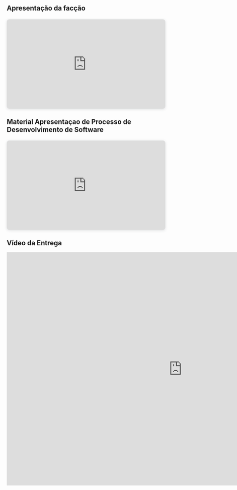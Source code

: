 ## Apresentação da facção

<div style="position: relative; width: 100%; height: 0; padding-top: 56.2500%;
 padding-bottom: 0; box-shadow: 0 2px 8px 0 rgba(63,69,81,0.16); margin-top: 1.6em; margin-bottom: 0.9em; overflow: hidden;
 border-radius: 8px; will-change: transform;">
  <iframe loading="lazy" style="position: absolute; width: 100%; height: 100%; top: 0; left: 0; border: none; padding: 0;margin: 0;"
    src="https:&#x2F;&#x2F;www.canva.com&#x2F;design&#x2F;DAGAVpxi9xo&#x2F;8JYqtiNII2tte_oXCt7xdw&#x2F;view?embed" allowfullscreen="allowfullscreen" allow="fullscreen">
  </iframe>
</div>

## Material Apresentaçao de Processo de Desenvolvimento de Software

<div style="position: relative; width: 100%; height: 0; padding-top: 56.2500%;
 padding-bottom: 0; box-shadow: 0 2px 8px 0 rgba(63,69,81,0.16); margin-top: 1.6em; margin-bottom: 0.9em; overflow: hidden;
 border-radius: 8px; will-change: transform;">
  <iframe loading="lazy" style="position: absolute; width: 100%; height: 100%; top: 0; left: 0; border: none; padding: 0;margin: 0;"
    src="https:&#x2F;&#x2F;www.canva.com&#x2F;design&#x2F;DAGA_mZUx-A&#x2F;kNNlwiTB4fqnJfynqEgFKw&#x2F;view?embed" allowfullscreen="allowfullscreen" allow="fullscreen">
  </iframe>
</div>

## Vídeo da Entrega

<iframe width="1112" height="741" src="https://www.youtube.com/embed/yg7A8HdZxQs" title="Entrega Missão 1 - REQ-2024.1" frameborder="0" allow="accelerometer; autoplay; clipboard-write; encrypted-media; gyroscope; picture-in-picture; web-share" referrerpolicy="strict-origin-when-cross-origin" allowfullscreen></iframe>